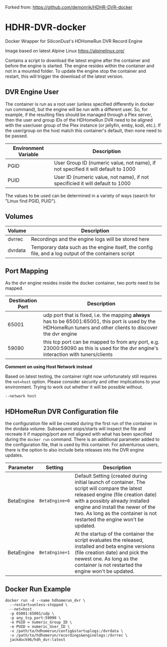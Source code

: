 Forked from: https://github.com/demonrik/HDHR-DVR-docker

# HDHR-DVR-docker
Docker Wrapper for SiliconDust's HDHomeRun DVR Record Engine

Image based on latest Alpine Linux https://alpinelinux.org/

Contains a script to download the latest engine after the container and before the engine is started. The engine resides within the container and not in a mounted folder.
To update the engine stop the container and restart, this will trigger the download of the latest version.

## DVR Engine User
The container is run as a root user (unless specified differently in docker run command), but the engine will be run with a different user. So, for example, if the resulting files should be managed through a Plex server, then the user and group IDs of the HDHomeRun DVR need to be aligned with the user/user group of the Plex instance (or jellyfin, emby, kodi, etc.). If the user/group on the host match this container's default, then none need to be passed.

| Environment Variable | Description |
|  --------| ------- |
| PGID | User Group ID (numeric value, not name), if not specified it will default to 1000 |
| PUID | User ID (numeric value, not name), if not specificied it will default to 1000 |

The values to be used can be determined in a variety of ways (search for "Linux find PGID, PUID").

## Volumes
| Volume | Description |
| --------| ------- |
| dvrrec | Recordings and the engine logs will be stored here |
| dvrdata | Temporary data such as the engine itself, the config file, and a log output of the containers script |

## Port Mapping
As the dvr engine resides inside the docker container, two ports need to be mapped.

| Destination Port | Description |
| --------| ------- |
| 65001 | udp port that is fixed, i.e. the mapping **always** has to be 65001:65001, this port is used by the HDHomeRun tuners and other clients to discover the dvr engine |
| 59090 | this tcp port can be mapped to from any port, e.g. 23000:59090 as this is used for the dvr engine's interaction with tuners/clients |

**Comment on using Host Network instead**

Based on latest testing, the container right now unfortunately still requires the ```net=host``` option. Please consider security and other implications to your environment. Trying to work out whether it will be possible without.
```
--network host
```

## HDHomeRun DVR Configuration file

the configuration file will be created during the first run of the container in the dvrdata volume. Subsequent stops/starts will inspect the file and recreate it if mapping/port are not aligned with what has been specified during the ```docker run``` command. There is an additional parameter added to the configuration file, that is used by this container. For adventurous users, there is the option to also include beta releases into the DVR engine updates.

| Parameter | Setting | Description |
| --------| ------- | ------- |
| BetaEngine | ```BetaEngine=0``` | Default Setting (created during initial launch of container. The script will compare the latest released engine (file creation date) with a possibly already installed engine and install the newer of the two. As long as the container is not restarted the engine won't be updated. |
| BetaEngine | ```BetaEngine=1``` | At the startup of the container the script evaluates the released, installed and beta engine versions (file creation date) and pick the newest one. As long as the container is not restarted the engine won't be updated. |


## Docker Run Example
```
docker run -d --name hdhomerun_dvr \
  --restart=unless-stopped \
  --net=host
  -p 65001:65001/udp \
  -p any_tcp_port:59090 \
  -e PGID = numeric_Group_ID \
  -e PUID = numeric_User_ID \
  -v /path/to/hdhomerun/config&startuplogs:/dvrdata \
  -v /path/to/hdhomerun/recordings&enginelogs:/dvrrec \
  jackdock96/hdh_dvr:latest
```

